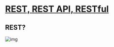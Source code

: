 # [REST, REST API, RESTful](<http://www.itworld.co.kr/news/94202>)

## REST?



![img](C:\Users\student\Desktop\rain\rain-s_TIL\web\img\rest.png)

